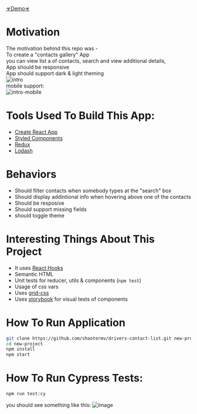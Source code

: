 [☣︎Demo☣︎](http://shootermv.github.io/drivers-contact-list/)  

# Motivation
The motivation behind this repo was -  
To create a "contacts gallery" App   
you can view list a of contacts, search and view additional details,  
App should be responsive  
App should support dark & light theming  
![intro](https://raw.githubusercontent.com/shootermv/drivers-contact-list/master/screen.png?raw=true)  
mobile support:  
![intro-mobile](https://raw.githubusercontent.com/shootermv/drivers-contact-list/master/screen-mobile.png?raw=true)  

# Tools Used To Build This App:  
- [Create React App](https://reactjs.org/docs/create-a-new-react-app.html)
- [Styled Components](https://styled-components.com/)
- [Redux](https://redux.js.org/)
- [Lodash](https://lodash.com/)

# Behaviors
* Should filter contacts when somebody types at the "search" box
* Should display addintional info when hovering above one of the contacts
* Should be resposive
* Should support missing fields
* should toggle theme

# Interesting Things About This Project
* It uses [React Hooks](https://reactjs.org/docs/hooks-intro.html)
* Semantic HTML
* Unit tests for reducer, utils & components  (```npm test```)
* Usage of css vars
* Uses [grid-css](https://css-tricks.com/snippets/css/complete-guide-grid/)
* Uses [storybook](https://storybook.js.org/) for visual tests of components

# How To Run Application
 ```bash
git clone https://github.com/shootermv/drivers-contact-list.git new-project
cd new-project
npm install
npm start
```        
# How To Run Cypress Tests:
```bash
npm run test:cy
```  
you should see something like this:
![image](https://user-images.githubusercontent.com/1336862/116804710-a4185900-ab29-11eb-8c4c-0f4b323df070.png)
